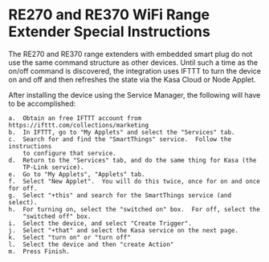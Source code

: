 # RE270 and RE370 WiFi Range Extender Special Instructions

The RE270 and RE370 range extenders with embedded smart plug do not use the same command structure as other devices.  Until such a time as the on/off command is discovered, the integration uses IFTTT to turn the device on and off and then refreshes the state via the Kasa Cloud or Node Applet.

After installing the device using the Service Manager, the following will have to be accomplished:

    a.	Obtain an free IFTTT account from https://ifttt.com/collections/marketing
    b.	In IFTTT, go to "My Applets" and select the "Services" tab.
    c.	Search for and find the "SmartThings" service.  Follow the instructions 
    	to configure that service.
    d.	Return to the "Services" tab, and do the same thing for Kasa (the 
    	TP-Link service).
    e.	Go to "My Applets", "Applets" tab.
    f.	Select "New Applet".  You will do this twice, once for on and once for off.
    g.	Select "+this" and search for the SmartThings service (and select).
    h.  For turning on, select the "switched on" box.  For off, select the 
    	"switched off" box.
    i.  Select the device, and select "Create Trigger".
    j.	Select "+that" and select the Kasa service on the next page.
    k.  Select "turn on" or "turn off"
    l.	Select the device and then "create Action"
    m.  Press Finish.

